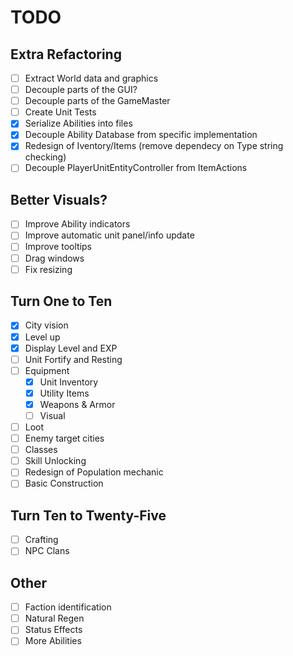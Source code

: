 ﻿# TODO

## Extra Refactoring
- [ ] Extract World data and graphics
- [ ] Decouple parts of the GUI?
- [ ] Decouple parts of the GameMaster
- [ ] Create Unit Tests
- [X] Serialize Abilities into files
- [X] Decouple Ability Database from specific implementation
- [X] Redesign of Iventory/Items (remove dependecy on Type string checking)
- [ ] Decouple PlayerUnitEntityController from ItemActions

## Better Visuals?
- [ ] Improve Ability indicators
- [ ] Improve automatic unit panel/info update
- [ ] Improve tooltips
- [ ] Drag windows
- [ ] Fix resizing

## Turn One to Ten
- [X] City vision
- [X] Level up
- [X] Display Level and EXP
- [ ] Unit Fortify and Resting
- [ ] Equipment
  - [X] Unit Inventory
  - [X] Utility Items
  - [X] Weapons & Armor
  - [ ] Visual
- [ ] Loot
- [ ] Enemy target cities
- [ ] Classes
- [ ] Skill Unlocking
- [ ] Redesign of Population mechanic
- [ ] Basic Construction

## Turn Ten to Twenty-Five
- [ ] Crafting
- [ ] NPC Clans

## Other
- [ ] Faction identification
- [ ] Natural Regen
- [ ] Status Effects
- [ ] More Abilities